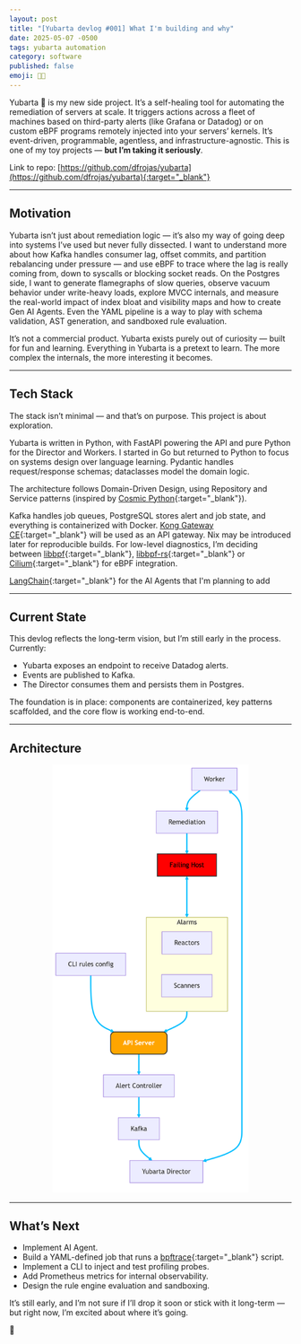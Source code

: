 ```yaml
---
layout: post
title: "[Yubarta devlog #001] What I'm building and why"
date: 2025-05-07 -0500
tags: yubarta automation
category: software
published: false
emoji: 👨‍💻
---
```


Yubarta 🐋 is my new side project. It’s a self-healing tool for automating the remediation of servers at scale. It triggers actions across a fleet of machines based on third-party alerts (like Grafana or Datadog) or on custom eBPF programs remotely injected into your servers’ kernels. It’s event-driven, programmable, agentless, and infrastructure-agnostic. This is one of my toy projects — **but I’m taking it seriously**.

Link to repo: [https://github.com/dfrojas/yubarta](https://github.com/dfrojas/yubarta){:target="_blank"}

---

## Motivation

Yubarta isn’t just about remediation logic — it’s also my way of going deep into systems I’ve used but never fully dissected. I want to understand more about how Kafka handles consumer lag, offset commits, and partition rebalancing under pressure — and use eBPF to trace where the lag is really coming from, down to syscalls or blocking socket reads. On the Postgres side, I want to generate flamegraphs of slow queries, observe vacuum behavior under write-heavy loads, explore MVCC internals, and measure the real-world impact of index bloat and visibility maps and how to create Gen AI Agents. Even the YAML pipeline is a way to play with schema validation, AST generation, and sandboxed rule evaluation.

It’s not a commercial product. Yubarta exists purely out of curiosity — built for fun and learning. Everything in Yubarta is a pretext to learn. The more complex the internals, the more interesting it becomes.

---

## Tech Stack

The stack isn’t minimal — and that’s on purpose. This project is about exploration.

Yubarta is written in Python, with FastAPI powering the API and pure Python for the Director and Workers. I started in Go but returned to Python to focus on systems design over language learning. Pydantic handles request/response schemas; dataclasses model the domain logic.

The architecture follows Domain-Driven Design, using Repository and Service patterns (inspired by [Cosmic Python](https://www.cosmicpython.com/book/preface.html){:target="_blank"}).

Kafka handles job queues, PostgreSQL stores alert and job state, and everything is containerized with Docker. [Kong Gateway CE](https://konghq.com/products/kong-gateway){:target="_blank"} will be used as an API gateway. Nix may be introduced later for reproducible builds. For low-level diagnostics, I’m deciding between [libbpf](https://github.com/libbpf/libbpf){:target="_blank"}, [libbpf-rs](https://github.com/libbpf/libbpf-rs){:target="_blank"} or [Cilium](https://github.com/cilium/ebpf){:target="_blank"}  for eBPF integration.

[LangChain](https://www.langchain.com/){:target="_blank"} for the AI Agents that I'm planning to add

---

## Current State

This devlog reflects the long-term vision, but I’m still early in the process. Currently:

- Yubarta exposes an endpoint to receive Datadog alerts.
- Events are published to Kafka.
- The Director consumes them and persists them in Postgres.

The foundation is in place: components are containerized, key patterns scaffolded, and the core flow is working end-to-end.

---

## Architecture

<div align="center">
<img src="/assets/img/arch-vertical.png" width=350px class="img-fluid">
</div>

---

## What’s Next

- Implement AI Agent.
- Build a YAML-defined job that runs a [bpftrace](https://github.com/bpftrace/bpftrace){:target="_blank"} script.
- Implement a CLI to inject and test profiling probes.
- Add Prometheus metrics for internal observability.
- Design the rule engine evaluation and sandboxing.

It’s still early, and I’m not sure if I’ll drop it soon or stick with it long-term — but right now, I’m excited about where it’s going.

🐋
